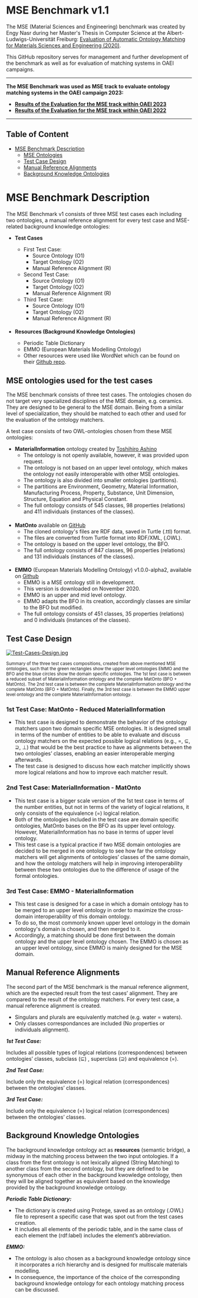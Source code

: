# MSE Benchmark v1.1

The MSE (Material Sciences and Engineering) benchmark was created by Engy Nasr during her Master's Thesis in Computer Science at the 
Albert-Ludwigs-Universität Freiburg:
[Evaluation of Automatic Ontology Matching for Materials Sciences and Engineering (2020)](https://ad-publications.cs.uni-freiburg.de/theses/Master_Engy_Nasr_2020.pdf). 

This GitHub repository serves for management and further development of the benchmark as well as for evaluation of matching systems in OAEI campaigns. 

----

**The MSE Benchmark was used as MSE track to evaluate ontology matching systems in the OAEI campaign 2023:**  
- [**Results of the Evaluation for the MSE track within OAEI 2023**](Results/OAEI2023/OAEI2023_results.md)
- [**Results of the Evaluation for the MSE track within OAEI 2022**](Results/OAEI2022/OAEI2022_results.md)


----

## Table of Content

- [MSE Benchmark Description](#msebenchmarkdescription)
    - [MSE Ontologies](#mseontologies)
    - [Test Case Design](#testcases)
    - [Manual Reference Alignments](#manualreferencealignments)
    - [Background Knowledge Ontologies](#backgroundknowledgeontologies)


<a name="msebenchmarkdescription"/>  

# MSE Benchmark Description
The MSE Benchmark v1 consists of three MSE test cases each including two ontologies, a manual reference alignment for every test case and MSE-related background knowledge ontologies:

- **Test Cases**
    - First Test Case: 
        - Source Ontology (O1)
        - Target Ontology (O2)
        - Manual Reference Alignment (R) 
    - Second Test Case: 
        - Source Ontology (O1)
        - Target Ontology (O2)
        - Manual Reference Alignment (R)
    - Third Test Case: 
        - Source Ontology (O1)
        - Target Ontology (O2)
        - Manual Reference Alignment (R)  
        ####

- **Resources (Background Knowledge Ontologies)**
    - Periodic Table Dictionary
    - EMMO (European Materials Modelling Ontology)
    - Other resources were used like WordNet which can be found on their [Github repo](https://github.com/AgreementMakerLight/AML-Project/tree/master/AgreementMakerLight/store/knowledge).

<a name="mseontologies"/>  

## MSE ontologies used for the test cases

The MSE benchmark consists of three test cases. The ontologies chosen do not target very specialized disciplines of the MSE domain, e.g. ceramics. They are designed to be general to the MSE domain. Being from a similar level of specialization, they should be matched to each other and used for the evaluation of the ontology matchers.

A test case consists of two OWL-ontologies chosen from these MSE ontologies:

 - **MaterialInformation** ontology created by [Toshihiro Ashino](https://pdfs.semanticscholar.org/7f0a/d9346c8664bbb9e7d60c1efbd663a7790cdb.pdf?_ga=2.38778980.631833280.1600761428-1848885946.1600761428)
   - The ontology is not openly available, however, it was provided upon request. 
   - The ontology is not based on an upper level ontology, which makes the ontology not easily interoperable with other MSE ontologies. 
   - The ontology is also divided into smaller ontologies (partitions). 
   - The partitions are Environment, Geometry, Material Information, Manufacturing Process, Property, Substance, Unit Dimension, Structure, Equation and Physical Constant. 
   - The full ontology consists of 545 classes, 98 properties (relations) and 411 individuals (instances of the classes).
####
 - **MatOnto** available on [GitHub](https://github.com/inovexcorp/MatOnto-Ontologies)
   - The cloned ontology's files are RDF data, saved in Turtle (.ttl) format. 
   - The files are converted from Turtle format into RDF/XML, (.OWL).
   - The ontology is based on the upper level ontology, the BFO. 
   - The full ontology consists of 847 classes, 96 properties (relations) and 131 individuals (instances of the classes).
####
- **EMMO** (European Materials Modelling Ontology) v1.0.0-alpha2, available on [Github](https://github.com/emmo-repo/EMMO/tree/1.0.0-alpha2)
    - EMMO is a MSE ontology still in development.
    - This version is downloaded on November 2020.
    - EMMO is an upper and mid level ontology.
    - EMMO adapts the BFO in its creation, accordingly classes are similar to the BFO but modified.
    - The full ontology consists of 451 classes, 35 properties (relations) and 0 individuals (instances of the classes).

<a name="testcasedesign"/>  

## Test Case Design

[![Test-Cases-Design.jpg](https://i.postimg.cc/3NXxfmK9/Test-Cases-Design.jpg)](https://postimg.cc/YLS7h4Lm)

<sup>Summary of the three test cases compositions, created from above mentioned MSE ontologies, such that the green rectangles show the upper level ontologies EMMO and the BFO and the blue circles show the domain specific ontologies. The 1st test case is between a reduced subset of MaterialInformation ontology and  the complete MatOnto (BFO + MatOnto). The 2nd test case is between the complete MaterialInformation ontology and the complete MatOnto (BFO + MatOnto). Finally, the 3rd test case is between the EMMO upper level ontology and the complete MaterialInformation ontology.</sup>


### 1st Test Case: MatOnto - Reduced MaterialInformation

 - This test case is designed to demonstrate the behavior of the ontology matchers upon two domain specific MSE ontologies. It is designed small in terms of the number of entities to be able to evaluate and discuss ontology matchers on the expected possible logical relations (e.g., =, ⊆, ⊇, ⊥) that would be the best practice to have as alignments between the two ontologies’ classes, enabling an easier interoperable merging afterwards.
 - The test case is designed to discuss how each matcher implicitly shows more logical relations and how to improve each matcher result.

### 2nd Test Case: MaterialInformation - MatOnto
 - This test case is a bigger scale version of the 1st test case in terms of the number entities, but not in terms of the variety of logical relations, it only consists of the equivalence (=) logical relation.
 - Both of the ontologies included in the test case are domain specific ontologies, MatOnto bases on the BFO as its upper level ontology. However, MaterialInformation has no base in terms of upper level ontology.
 - This test case is a typical practice if two MSE domain ontologies are decided to be merged in one ontology to see how far the ontology matchers will get alignments of ontologies’ classes of the same domain, and how the ontology matchers will help in improving interoperability between these two ontologies due to the difference of usage of the formal ontologies.

### 3rd Test Case: EMMO - MaterialInformation
 - This test case is designed for a case in which a domain ontology has to be merged to an upper level ontology in order to maximize the cross-domain interoperability of this domain ontology. 
 - To do so, the most commonly known upper level ontology in the domain ontology's domain is chosen, and then merged to it. 
 - Accordingly, a matching should be done first between the domain ontology and the upper level ontology chosen.
The EMMO is chosen as an upper level ontology, since EMMO is mainly designed for the MSE domain.

<a name="manualreferencealignments"/>  

## Manual Reference Alignments
The second part of the MSE benchmark is the manual reference alignment, which are the expected result from the test cases’ alignment. They are compared to the result of the ontology matchers. For every test case, a manual reference alignment is created.

- Singulars and plurals are equivalently matched (e.g. water = waters).
- Only classes correspondances are included (No properties or individuals alignment).


***1st Test Case:***

Includes all possible types of logical relations (correspondences) between ontologies’ classes, subclass (⊆) , superclass (⊇) and equivalence (=).
        
***2nd Test Case:***

Include only the equivalence (=) logical relation (correspondences) between the ontologies’ classes.
    
***3rd Test Case:***

Include only the equivalence (=) logical relation (correspondences) between the ontologies’ classes.

<a name="backgroundknowledgeontologies"/>  

## Background Knowledge Ontologies

The background knowledge ontology act as **resources** (semantic bridge), a midway in the matching process between the two input ontologies. If a class from the first ontology is not lexically aligned (String Matching) to another class from the second ontology, but they are defined to be synonymous of each other in the background kwowledge ontology, then they will be aligned together as equivalent based on the knowledge provided by the background knowledge ontology.

***Periodic Table Dictionary:***
    
 - The dictionary is created using Protege, saved as an ontology (.OWL) file to represent a specific case that was spot out from the test cases creation. 
 - It includes all elements of the periodic table, and in the same class of each element the (rdf:label) includes the element’s abbreviation.
    
***EMMO:***

 - The ontology is also chosen as a background knowledge ontology since it incorporates a rich hierarchy and is designed for multiscale materials modelling.
 - In consequence, the importance of the choice of the corresponding background knowledge ontology for each ontology matching process can be discussed.
